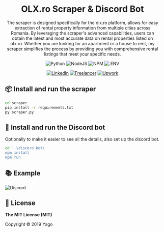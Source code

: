 <h1 align="center">OLX.ro Scraper & Discord Bot</h1>

<div align="center">

The scraper is designed specifically for the olx.ro platform, allows for easy extraction of rental property information from multiple cities across Romania. By leveraging the scraper's advanced capabilities, users can obtain the latest and most accurate data on rental properties listed on olx.ro. Whether you are looking for an apartment or a house to rent, my scraper simplifies the process by providing you with comprehensive rental listings that meet your specific needs.


![Python](https://img.shields.io/badge/python-3670A0?style=for-the-badge&logo=python&logoColor=ffdd54) ![NodeJS](https://img.shields.io/badge/node.js-6DA55F?style=for-the-badge&logo=node.js&logoColor=white) ![NPM](https://img.shields.io/badge/NPM-%23CB3837.svg?style=for-the-badge&logo=npm&logoColor=white) ![.ENV](https://img.shields.io/static/v1?style=for-the-badge&message=.ENV&color=222222&logo=.ENV&logoColor=ECD53F&label=)

[![LinkedIn](https://img.shields.io/badge/LinkedIn-0077B5?style=for-the-badge&logo=linkedin&logoColor=white)](https://linkedin.com/in/mirelconstantin) [![Freelancer](https://img.shields.io/badge/Freelancer-29B2FE?style=for-the-badge&logo=Freelancer&logoColor=white)](https://www.freelancer.com/u/mirelconstantin) [![Upwork](https://img.shields.io/badge/UpWork-6FDA44?style=for-the-badge&logo=Upwork&logoColor=white)](https://www.upwork.com/freelancers/~018dd0ecda291358f9)

</div>

## 📦 Install and run the scraper
```sh
cd scraper
pip install -r requirements.txt
py scraper.py
```

## 🤖 Install and run the Discord bot
Optionally to make it easier to see all the details, also set up the discord bot.
```sh
cd '.\discord bot\
npm install
npm run
```

## 📚 Example
![Discord](https://i.imgur.com/Yp3okuO.png)

## 📝 License

**The MIT License (MIT)**

Copyright © 2019 Yago

[usage]:https://github.com/yagop/node-telegram-bot-api/tree/master/doc/usage.md
[examples]:https://github.com/yagop/node-telegram-bot-api/tree/master/examples
[help]:https://github.com/yagop/node-telegram-bot-api/tree/master/doc/help.md
[tutorials]:https://github.com/yagop/node-telegram-bot-api/tree/master/doc/tutorials.md
[api-dev]:https://github.com/yagop/node-telegram-bot-api/tree/master/doc/api.md
[api-release]:https://github.com/yagop/node-telegram-bot-api/tree/release/doc/api.md
[api-experimental]:https://github.com/yagop/node-telegram-bot-api/tree/experimental/doc/api.md
[contributing]:https://github.com/yagop/node-telegram-bot-api/tree/master/CONTRIBUTING.md
[contributors]:https://github.com/yagop/node-telegram-bot-api/graphs/contributors
[experimental]:https://github.com/yagop/node-telegram-bot-api/tree/master/doc/experimental.md
[tg-channel]:https://telegram.me/node_telegram_bot_api
[tg-group]:https://telegram.me/ntbasupport